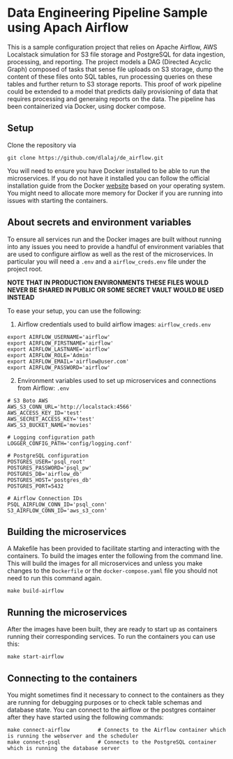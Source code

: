 # Data Engineering Pipeline Sample using Apach Airflow
This is a sample configuration project that relies on Apache Airflow, AWS Localstack simulation for S3 file storage and PostgreSQL for data ingestion, processing, and reporting.
The project models a DAG (Directed Acyclic Graph) composed of tasks that sense file uploads on S3 storage, dump the content of these files onto SQL tables, run processing queries
on these tables and further return to S3 storage reports. This proof of work pipeline could be extended to a model that predicts daily provisioning of data that requires processing
and generaing reports on the data.
The pipeline has been containerized via Docker, using docker compose.

## Setup
Clone the repository via
```
git clone https://github.com/dlalaj/de_airflow.git
```
You will need to ensure you have Docker installed to be able to run the microservices. If you do not have it installed you can follow the official installation guide from the 
Docker [website](https://docs.docker.com/engine/install/) based on your operating system. You might need to allocate more memory for Docker if you are running into issues with 
starting the containers.

## About secrets and environment variables
To ensure all services run and the Docker images are built without running into any issues you need to provide a handful of environment variables that are used to configure airflow 
as well as the rest of the microservices. In particular you will need a `.env` and a `airflow_creds.env` file under the project root.

**NOTE THAT IN PRODUCTION ENVIRONMENTS THESE FILES WOULD NEVER BE SHARED IN PUBLIC OR SOME SECRET VAULT WOULD BE USED INSTEAD**

To ease your setup, you can use the following:

1. Airflow credentials used to build airflow images: `airflow_creds.env`

```
export AIRFLOW_USERNAME='airflow'
export AIRFLOW_FIRSTNAME='airflow'
export AIRFLOW_LASTNAME='airflow'
export AIRFLOW_ROLE='Admin'
export AIRFLOW_EMAIL='airflow@user.com'
export AIRFLOW_PASSWORD='airflow'
```
2. Environment variables used to set up microservices and connections from Airflow: `.env`

```
# S3 Boto AWS 
AWS_S3_CONN_URL='http://localstack:4566'
AWS_ACCESS_KEY_ID='test'
AWS_SECRET_ACCESS_KEY='test'
AWS_S3_BUCKET_NAME='movies'

# Logging configuration path
LOGGER_CONFIG_PATH='config/logging.conf'

# PostgreSQL configuration
POSTGRES_USER='psql_root'
POSTGRES_PASSWORD='psql_pw'
POSTGRES_DB='airflow_db'
POSTGRES_HOST='postgres_db'
POSTGRES_PORT=5432

# Airflow Connection IDs
PSQL_AIRFLOW_CONN_ID='psql_conn'
S3_AIRFLOW_CONN_ID='aws_s3_conn'
```

## Building the microservices
A Makefile has been provided to facilitate starting and interacting with the containers. To build the images enter the following from the command line. This will build the images for
all microservices and unless you make changes to the `Dockerfile` or the `docker-compose.yaml` file you should not need to run this command again.
```
make build-airflow
```

## Running the microservices
After the images have been built, they are ready to start up as containers running their corresponding services. To run the containers you can use this:
```
make start-airflow
```

## Connecting to the containers
You might sometimes find it necessary to connect to the containers as they are running for debugging purposes or to check table schemas and database state. You can connect to the
airflow or the postgres container after they have started using the following commands:
```
make connect-airflow         # Connects to the Airflow container which is running the webserver and the scheduler
make connect-psql            # Connects to the PostgreSQL container which is running the database server
```


